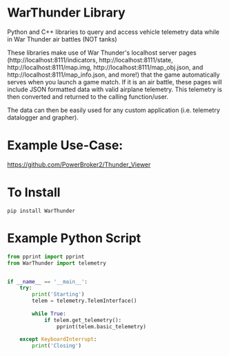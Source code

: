 # WarThunder Library
Python and C++ libraries to query and access vehicle telemetry data while in War Thunder air battles (NOT tanks)

These libraries make use of War Thunder's localhost server pages (http://localhost:8111/indicators, http://localhost:8111/state, http://localhost:8111/map.img, http://localhost:8111/map_obj.json, and http://localhost:8111/map_info.json, and more!) that the game automatically serves when you launch a game match. If it is an air battle, these pages will include JSON formatted data with valid airplane telemetry. This telemetry is then converted and returned to the calling function/user.

The data can then be easily used for any custom application (i.e. telemetry datalogger and grapher).

# Example Use-Case:
https://github.com/PowerBroker2/Thunder_Viewer

# To Install
`pip install WarThunder`

# Example Python Script
```python
from pprint import pprint
from WarThunder import telemetry


if __name__ == '__main__':
    try:
        print('Starting')
        telem = telemetry.TelemInterface()
        
        while True:
            if telem.get_telemetry():
                pprint(telem.basic_telemetry)
    
    except KeyboardInterrupt:
        print('Closing')
```
